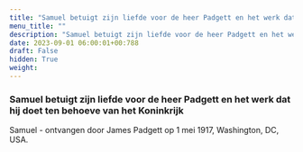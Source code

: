 ```yaml
---
title: "Samuel betuigt zijn liefde voor de heer Padgett en het werk dat hij doet ten behoeve van het Koninkrijk"
menu_title: ""
description: "Samuel betuigt zijn liefde voor de heer Padgett en het werk dat hij doet ten behoeve van het Koninkrijk"
date: 2023-09-01 06:00:01+00:788
draft: False
hidden: True
weight:
---
```

### Samuel betuigt zijn liefde voor de heer Padgett en het werk dat hij doet ten behoeve van het Koninkrijk

Samuel - ontvangen door James Padgett op 1 mei 1917, Washington, DC, USA.

